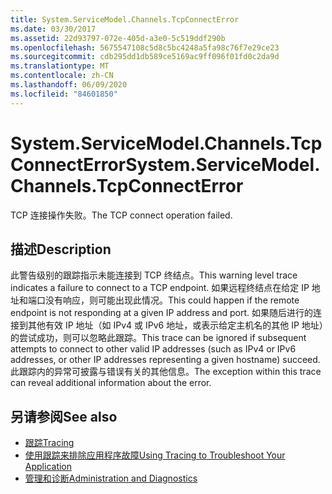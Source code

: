 ```yaml
---
title: System.ServiceModel.Channels.TcpConnectError
ms.date: 03/30/2017
ms.assetid: 22d93797-072e-405d-a3e0-5c519ddf290b
ms.openlocfilehash: 5675547108c5d8c5bc4248a5fa98c76f7e29ce23
ms.sourcegitcommit: cdb295dd1db589ce5169ac9ff096f01fd0c2da9d
ms.translationtype: MT
ms.contentlocale: zh-CN
ms.lasthandoff: 06/09/2020
ms.locfileid: "84601850"
---
```

# <a name="systemservicemodelchannelstcpconnecterror"></a><span data-ttu-id="73ea6-102">System.ServiceModel.Channels.TcpConnectError</span><span class="sxs-lookup"><span data-stu-id="73ea6-102">System.ServiceModel.Channels.TcpConnectError</span></span>
<span data-ttu-id="73ea6-103">TCP 连接操作失败。</span><span class="sxs-lookup"><span data-stu-id="73ea6-103">The TCP connect operation failed.</span></span>  
  
## <a name="description"></a><span data-ttu-id="73ea6-104">描述</span><span class="sxs-lookup"><span data-stu-id="73ea6-104">Description</span></span>  
 <span data-ttu-id="73ea6-105">此警告级别的跟踪指示未能连接到 TCP 终结点。</span><span class="sxs-lookup"><span data-stu-id="73ea6-105">This warning level trace indicates a failure to connect to a TCP endpoint.</span></span> <span data-ttu-id="73ea6-106">如果远程终结点在给定 IP 地址和端口没有响应，则可能出现此情况。</span><span class="sxs-lookup"><span data-stu-id="73ea6-106">This could happen if the remote endpoint is not responding at a given IP address and port.</span></span> <span data-ttu-id="73ea6-107">如果随后进行的连接到其他有效 IP 地址（如 IPv4 或 IPv6 地址，或表示给定主机名的其他 IP 地址）的尝试成功，则可以忽略此跟踪。</span><span class="sxs-lookup"><span data-stu-id="73ea6-107">This trace can be ignored if subsequent attempts to connect to other valid IP addresses (such as IPv4 or IPv6 addresses, or other IP addresses representing a given hostname) succeed.</span></span> <span data-ttu-id="73ea6-108">此跟踪内的异常可披露与错误有关的其他信息。</span><span class="sxs-lookup"><span data-stu-id="73ea6-108">The exception within this trace can reveal additional information about the error.</span></span>  
  
## <a name="see-also"></a><span data-ttu-id="73ea6-109">另请参阅</span><span class="sxs-lookup"><span data-stu-id="73ea6-109">See also</span></span>

- [<span data-ttu-id="73ea6-110">跟踪</span><span class="sxs-lookup"><span data-stu-id="73ea6-110">Tracing</span></span>](index.md)
- [<span data-ttu-id="73ea6-111">使用跟踪来排除应用程序故障</span><span class="sxs-lookup"><span data-stu-id="73ea6-111">Using Tracing to Troubleshoot Your Application</span></span>](using-tracing-to-troubleshoot-your-application.md)
- [<span data-ttu-id="73ea6-112">管理和诊断</span><span class="sxs-lookup"><span data-stu-id="73ea6-112">Administration and Diagnostics</span></span>](../index.md)
